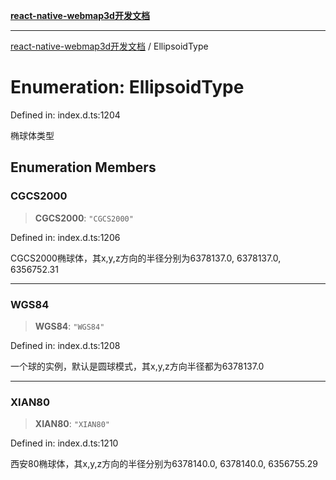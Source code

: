 [**react-native-webmap3d开发文档**](../README.md)

***

[react-native-webmap3d开发文档](../globals.md) / EllipsoidType

# Enumeration: EllipsoidType

Defined in: index.d.ts:1204

椭球体类型

## Enumeration Members

### CGCS2000

> **CGCS2000**: `"CGCS2000"`

Defined in: index.d.ts:1206

CGCS2000椭球体，其x,y,z方向的半径分别为6378137.0, 6378137.0, 6356752.31

***

### WGS84

> **WGS84**: `"WGS84"`

Defined in: index.d.ts:1208

一个球的实例，默认是圆球模式，其x,y,z方向半径都为6378137.0

***

### XIAN80

> **XIAN80**: `"XIAN80"`

Defined in: index.d.ts:1210

西安80椭球体，其x,y,z方向的半径分别为6378140.0, 6378140.0, 6356755.29
